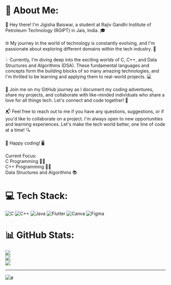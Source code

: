 # 💫 About Me:
👋 Hey there! I'm Jigisha Baiswar, a student at Rajiv Gandhi Institute of Petroleum Technology (RGIPT) in Jais, India. 🎓<br><br>🌐 My journey in the world of technology is constantly evolving, and I'm passionate about exploring different domains within the tech industry. 🚀<br><br>💡 Currently, I'm diving deep into the exciting worlds of C, C++, and Data Structures and Algorithms (DSA). These fundamental languages and concepts form the building blocks of so many amazing technologies, and I'm thrilled to be learning and applying them to real-world projects. 💻<br><br>🌟 Join me on my GitHub journey as I document my coding adventures, share my projects, and collaborate with like-minded individuals who share a love for all things tech. Let's connect and code together! 🤝<br><br>📬 Feel free to reach out to me if you have any questions, suggestions, or if you'd like to collaborate on a project. I'm always open to new opportunities and learning experiences. Let's make the tech world better, one line of code at a time! 🔍<br><br>🚀 Happy coding! 🖥️<br><br>Current Focus:<br>C Programming 🧑‍💻<br>C++ Programming 🧑‍💻<br>Data Structures and Algorithms 📚


# 💻 Tech Stack:
![C](https://img.shields.io/badge/c-%2300599C.svg?style=for-the-badge&logo=c&logoColor=white) ![C++](https://img.shields.io/badge/c++-%2300599C.svg?style=for-the-badge&logo=c%2B%2B&logoColor=white) ![Java](https://img.shields.io/badge/java-%23ED8B00.svg?style=for-the-badge&logo=openjdk&logoColor=white) ![Flutter](https://img.shields.io/badge/Flutter-%2302569B.svg?style=for-the-badge&logo=Flutter&logoColor=white) ![Canva](https://img.shields.io/badge/Canva-%2300C4CC.svg?style=for-the-badge&logo=Canva&logoColor=white) ![Figma](https://img.shields.io/badge/figma-%23F24E1E.svg?style=for-the-badge&logo=figma&logoColor=white)
# 📊 GitHub Stats:
![](https://github-readme-stats.vercel.app/api?username=jigishadebugging&theme=city_light&hide_border=false&include_all_commits=true&count_private=true)<br/>
![](https://github-readme-streak-stats.herokuapp.com/?user=jigishadebugging&theme=city_light&hide_border=false)<br/>
![](https://github-readme-stats.vercel.app/api/top-langs/?username=jigishadebugging&theme=city_light&hide_border=false&include_all_commits=true&count_private=true&layout=compact)

---
[![](https://visitcount.itsvg.in/api?id=jigishadebugging&icon=0&color=0)](https://visitcount.itsvg.in)# 
